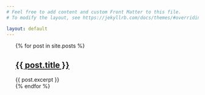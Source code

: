 ```yaml
---
# Feel free to add content and custom Front Matter to this file.
# To modify the layout, see https://jekyllrb.com/docs/themes/#overriding-theme-defaults

layout: default
---
```


<ul style="list-style-type: none;">
    {% for post in site.posts %}
        <li>
            <h2><a href="{{ post.url }}">{{ post.title }}</a></h2>
            {{ post.excerpt }}
        </li>
    {% endfor %}
</ul>
